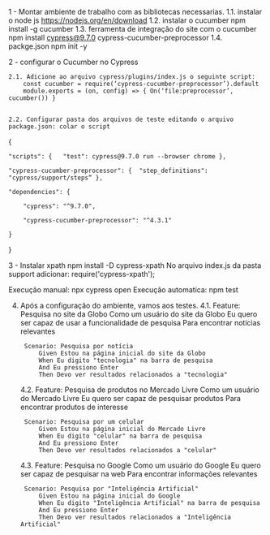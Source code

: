 1 - Montar ambiente de trabalho com as bibliotecas necessarias.
    1.1. instalar o node js https://nodejs.org/en/download
    1.2. instalar o cucumber npm install -g cucumber
    1.3. ferramenta de integração do site com o cucumber
            npm install cypress@9.7.0 cypress-cucumber-preprocessor
    1.4. packge.json npm init -y

2 - configurar o Cucumber no Cypress

    2.1. Adicione ao arquivo cypress/plugins/index.js o seguinte script:
        const cucumber = require(‘cypress-cucumber-preprocessor’).default
        module.exports = (on, config) => { On(‘file:preprocessor’, cucumber()) } 


    2.2. Configurar pasta dos arquivos de teste editando o arquivo package.json: colar o script

{

    "scripts": {   "test": cypress@9.7.0 run --browser chrome },
    
    "cypress-cucumber-preprocessor": {  "step_definitions": "cypress/support/steps“ },
    
    "dependencies": {
    
        "cypress": "^9.7.0",
        
        "cypress-cucumber-preprocessor": "^4.3.1"
        
    }
}

3 - Instalar xpath npm install -D cypress-xpath
    No arquivo index.js da pasta support adicionar:
    require('cypress-xpath');


Execução manual: npx cypress open
Execução automatica: npm test


4. Após a configuração do ambiente, vamos aos testes.
    4.1. Feature: Pesquisa no site da Globo
         Como um usuário do site da Globo
         Eu quero ser capaz de usar a funcionalidade de pesquisa
         Para encontrar notícias relevantes

        Scenario: Pesquisa por notícia
            Given Estou na página inicial do site da Globo
            When Eu digito "tecnologia" na barra de pesquisa
            And Eu pressiono Enter
            Then Devo ver resultados relacionados a "tecnologia"

    4.2. Feature: Pesquisa de produtos no Mercado Livre
            Como um usuário do Mercado Livre
            Eu quero ser capaz de pesquisar produtos
            Para encontrar produtos de interesse

        Scenario: Pesquisa por um celular
            Given Estou na página inicial do Mercado Livre
            When Eu digito "celular" na barra de pesquisa
            And Eu pressiono Enter
            Then Devo ver resultados relacionados a "celular"

    4.3. Feature: Pesquisa no Google
            Como um usuário do Google
            Eu quero ser capaz de pesquisar na web
            Para encontrar informações relevantes

        Scenario: Pesquisa por "Inteligência Artificial"
            Given Estou na página inicial do Google
            When Eu digito "Inteligência Artificial" na barra de pesquisa
            And Eu pressiono Enter
            Then Devo ver resultados relacionados a "Inteligência Artificial"
    
